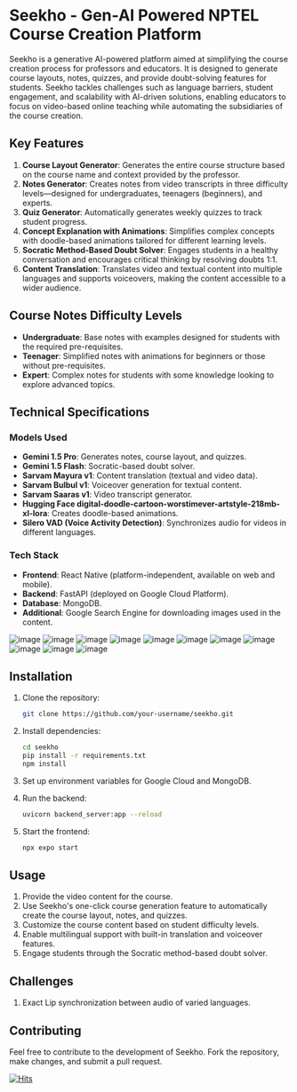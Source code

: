 # Seekho - Gen-AI Powered NPTEL Course Creation Platform

Seekho is a generative AI-powered platform aimed at simplifying the course creation process for professors and educators. It is designed to generate course layouts, notes, quizzes, and provide doubt-solving features for students. Seekho tackles challenges such as language barriers, student engagement, and scalability with AI-driven solutions, enabling educators to focus on video-based online teaching while automating the subsidiaries of the course creation.

## Key Features

1. **Course Layout Generator**: Generates the entire course structure based on the course name and context provided by the professor.
2. **Notes Generator**: Creates notes from video transcripts in three difficulty levels—designed for undergraduates, teenagers (beginners), and experts.
3. **Quiz Generator**: Automatically generates weekly quizzes to track student progress.
4. **Concept Explanation with Animations**: Simplifies complex concepts with doodle-based animations tailored for different learning levels.
5. **Socratic Method-Based Doubt Solver**: Engages students in a healthy conversation and encourages critical thinking by resolving doubts 1:1.
6. **Content Translation**: Translates video and textual content into multiple languages and supports voiceovers, making the content accessible to a wider audience.

## Course Notes Difficulty Levels

- **Undergraduate**: Base notes with examples designed for students with the required pre-requisites.
- **Teenager**: Simplified notes with animations for beginners or those without pre-requisites.
- **Expert**: Complex notes for students with some knowledge looking to explore advanced topics.

## Technical Specifications

### Models Used

- **Gemini 1.5 Pro**: Generates notes, course layout, and quizzes.
- **Gemini 1.5 Flash**: Socratic-based doubt solver.
- **Sarvam Mayura v1**: Content translation (textual and video data).
- **Sarvam Bulbul v1**: Voiceover generation for textual content.
- **Sarvam Saaras v1**: Video transcript generator.
- **Hugging Face digital-doodle-cartoon-worstimever-artstyle-218mb-xl-lora**: Creates doodle-based animations.
- **Silero VAD (Voice Activity Detection)**: Synchronizes audio for videos in different languages.

### Tech Stack

- **Frontend**: React Native (platform-independent, available on web and mobile).
- **Backend**: FastAPI (deployed on Google Cloud Platform).
- **Database**: MongoDB.
- **Additional**: Google Search Engine for downloading images used in the content.

![image](https://github.com/user-attachments/assets/f8442f44-56ac-474e-9e8a-cfed044c921d)
![image](https://github.com/user-attachments/assets/485adda9-e1a4-421e-ac7f-d31675146cff)
![image](https://github.com/user-attachments/assets/e8beeea2-a26b-4bce-bdeb-12f47ff7a036)
![image](https://github.com/user-attachments/assets/4bfcba7d-dd4b-4bfb-a79e-a498bf9544e1)
![image](https://github.com/user-attachments/assets/03e8a319-f773-495f-89ca-4ee0b33a49e9)
![image](https://github.com/user-attachments/assets/50596ada-e35d-43ae-898b-0c3c8a8cde9e)
![image](https://github.com/user-attachments/assets/b2c1c87e-c4d5-4955-bbd6-30981e47a84c)
![image](https://github.com/user-attachments/assets/f504e6aa-28d8-466f-b2e3-b4a0786aaa83)
![image](https://github.com/user-attachments/assets/38e00d3d-cb5b-4c9b-8985-58f1fd7347a4)
![image](https://github.com/user-attachments/assets/ff20ceca-bbbe-4903-95a0-94b889d4366c)
![image](https://github.com/user-attachments/assets/b5bccb63-4eee-420c-a08f-82cf9f8f7083)


## Installation

1. Clone the repository:
    ```bash
    git clone https://github.com/your-username/seekho.git
    ```
2. Install dependencies:
    ```bash
    cd seekho
    pip install -r requirements.txt
    npm install
    ```
3. Set up environment variables for Google Cloud and MongoDB.

4. Run the backend:
    ```bash
    uvicorn backend_server:app --reload
    ```
5. Start the frontend:
    ```bash
    npx expo start
    ```

## Usage

1. Provide the video content for the course.
2. Use Seekho's one-click course generation feature to automatically create the course layout, notes, and quizzes.
3. Customize the course content based on student difficulty levels.
4. Enable multilingual support with built-in translation and voiceover features.
5. Engage students through the Socratic method-based doubt solver.

## Challenges

1. Exact Lip synchronization between audio of varied languages.

## Contributing

Feel free to contribute to the development of Seekho. Fork the repository, make changes, and submit a pull request.

[![Hits](https://hits.sh/github.com/system-reboot/Seekho.svg?label=Visitors'%20Count)](https://hits.sh/github.com/system-reboot/Seekho/)

